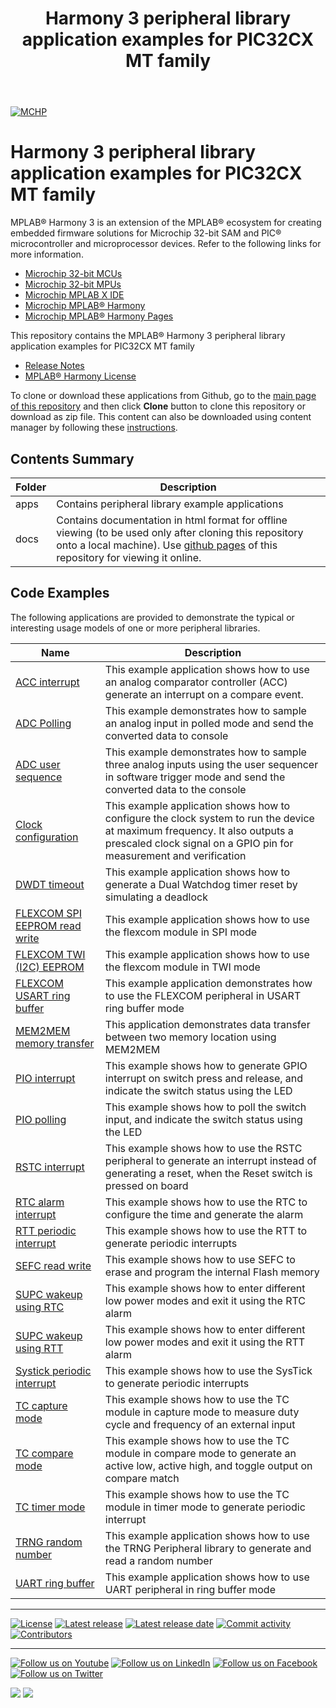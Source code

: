 ﻿---
title: Harmony 3 peripheral library application examples for PIC32CX MT family
nav_order: 1
has_children: true
has_toc: false
---
[![MCHP](https://www.microchip.com/ResourcePackages/Microchip/assets/dist/images/logo.png)](https://www.microchip.com)

# Harmony 3 peripheral library application examples for PIC32CX MT family 

MPLAB® Harmony 3 is an extension of the MPLAB® ecosystem for creating embedded firmware solutions for Microchip 32-bit SAM and PIC® microcontroller and microprocessor devices.  Refer to the following links for more information.

- [Microchip 32-bit MCUs](https://www.microchip.com/design-centers/32-bit)
- [Microchip 32-bit MPUs](https://www.microchip.com/design-centers/32-bit-mpus)
- [Microchip MPLAB X IDE](https://www.microchip.com/mplab/mplab-x-ide)
- [Microchip MPLAB® Harmony](https://www.microchip.com/mplab/mplab-harmony)
- [Microchip MPLAB® Harmony Pages](https://microchip-mplab-harmony.github.io/)

This repository contains the MPLAB® Harmony 3 peripheral library application examples for PIC32CX MT family

- [Release Notes](release_notes.md)
- [MPLAB® Harmony License](mplab_harmony_license.md)

To clone or download these applications from Github, go to the [main page of this repository](https://github.com/Microchip-MPLAB-Harmony/csp_apps_pic32cx_mt) and then click **Clone** button to clone this repository or download as zip file.
This content can also be downloaded using content manager by following these [instructions](https://github.com/Microchip-MPLAB-Harmony/contentmanager/wiki).

## Contents Summary

| Folder     | Description                             |
| ---        | ---                                     |
| apps       | Contains peripheral library example applications |
| docs       | Contains documentation in html format for offline viewing (to be used only after cloning this repository onto a local machine). Use [github pages](https://microchip-mplab-harmony.github.io/csp_apps_pic32cx_mt/) of this repository for viewing it online. |

## Code Examples

The following applications are provided to demonstrate the typical or interesting usage models of one or more peripheral libraries.

| Name | Description |
| ---- | ----------- |
| [ACC interrupt](apps/acc/acc_interrupt/readme.md) | This example application shows how to use an analog comparator controller (ACC) generate an interrupt on a compare event.  |
| [ADC Polling](apps/adc/adc_polled_mode/readme.md) | This example demonstrates how to sample an analog input in polled mode and send the converted data to console |
| [ADC user sequence](apps/adc/adc_user_sequence/readme.md) | This example demonstrates how to sample three analog inputs using the user sequencer in software trigger mode and send the converted data to the console |
| [Clock configuration](apps/clock/clock_config/readme.md) | This example application shows how to configure the clock system to run the device at maximum frequency. It also outputs a prescaled clock signal on a GPIO pin for measurement and verification |
| [DWDT timeout](apps/dwdt/dwdt_timeout/readme.md) | This example application shows how to generate a Dual Watchdog timer reset by simulating a deadlock |
| [FLEXCOM SPI EEPROM read write](apps/flexcom/spi/master/flexcom_spi_eeprom/readme.md) | This example application shows how to use the flexcom module in SPI mode |
| [FLEXCOM TWI (I2C) EEPROM](apps/flexcom/twi/master/flexcom_twi_eeprom/readme.md) | This example application shows how to use the flexcom module in TWI mode |
| [FLEXCOM USART ring buffer](apps/flexcom/usart/flexcom_usart_ring_buffer_interrupt/readme.md) | This example application demonstrates how to use the FLEXCOM peripheral in USART ring buffer mode |
| [MEM2MEM memory transfer](apps/mem2mem/mem2mem_memory_transfer/readme.md) | This application demonstrates data transfer between two memory location using MEM2MEM |
| [PIO interrupt](apps/pio/pio_led_on_off_interrupt/readme.md) | This example shows how to generate GPIO interrupt on switch press and release, and indicate the switch status using the LED |
| [PIO polling](apps/pio/pio_led_on_off_polling/readme.md) | This example shows how to poll the switch input, and indicate the switch status using the LED |
| [RSTC interrupt](apps/rstc/led_switcher/readme.md) | This example shows how to use the RSTC peripheral to generate an interrupt instead of generating a reset, when the Reset switch is pressed on board |
| [RTC alarm interrupt](apps/rtc/rtc_alarm/readme.md) | This example shows how to use the RTC to configure the time and generate the alarm |
| [RTT periodic interrupt](apps/rtt/rtt_periodic_timeout/readme.md) | This example shows how to use the RTT to generate periodic interrupts |
| [SEFC read write](apps/sefc/flash_read_write/readme.md) | This example shows how to use SEFC to erase and program the internal Flash memory |
| [SUPC wakeup using RTC](apps/supc/supc_wakeup_rtc/readme.md) | This example shows how to enter different low power modes and exit it using the RTC alarm |
| [SUPC wakeup using RTT](apps/supc/supc_wakeup_rtt/readme.md) | This example shows how to enter different low power modes and exit it using the RTT alarm |
| [Systick periodic interrupt](apps/systick/systick_periodic_timeout/readme.md) | This example shows how to use the SysTick to generate periodic interrupts |
| [TC capture mode](apps/tc/tc_capture_mode/readme.md) | This example shows how to use the TC module in capture mode to measure duty cycle and frequency of an external input |
| [TC compare mode](apps/tc/tc_compare_mode/readme.md) | This example shows how to use the TC module in compare mode to generate an active low, active high, and toggle output on compare match |
| [TC timer mode](apps/tc/tc_timer_mode/readme.md) | This example shows how to use the TC module in timer mode to generate periodic interrupt |
| [TRNG random number](apps/trng/random_number/readme.md) | This example application shows how to use the TRNG Peripheral library to generate and read a random number |
| [UART ring buffer](apps/uart/uart_ring_buffer_interrupt/readme.md) | This example application shows how to use UART peripheral in ring buffer mode |

____


[![License](https://img.shields.io/badge/license-Harmony%20license-orange.svg)](https://github.com/Microchip-MPLAB-Harmony/csp_apps_pic32cx_mt/blob/master/mplab_harmony_license.md)
[![Latest release](https://img.shields.io/github/release/Microchip-MPLAB-Harmony/csp_apps_pic32cx_mt.svg)](https://github.com/Microchip-MPLAB-Harmony/csp_apps_pic32cx_mt/releases/latest)
[![Latest release date](https://img.shields.io/github/release-date/Microchip-MPLAB-Harmony/csp_apps_pic32cx_mt.svg)](https://github.com/Microchip-MPLAB-Harmony/csp_apps_pic32cx_mt/releases/latest)
[![Commit activity](https://img.shields.io/github/commit-activity/y/Microchip-MPLAB-Harmony/csp_apps_pic32cx_mt.svg)](https://github.com/Microchip-MPLAB-Harmony/csp_apps_pic32cx_mt/graphs/commit-activity)
[![Contributors](https://img.shields.io/github/contributors-anon/Microchip-MPLAB-Harmony/csp_apps_pic32cx_mt.svg)]()

____

[![Follow us on Youtube](https://img.shields.io/badge/Youtube-Follow%20us%20on%20Youtube-red.svg)](https://www.youtube.com/user/MicrochipTechnology)
[![Follow us on LinkedIn](https://img.shields.io/badge/LinkedIn-Follow%20us%20on%20LinkedIn-blue.svg)](https://www.linkedin.com/company/microchip-technology)
[![Follow us on Facebook](https://img.shields.io/badge/Facebook-Follow%20us%20on%20Facebook-blue.svg)](https://www.facebook.com/microchiptechnology/)
[![Follow us on Twitter](https://img.shields.io/twitter/follow/MicrochipTech.svg?style=social)](https://twitter.com/MicrochipTech)

[![](https://img.shields.io/github/stars/Microchip-MPLAB-Harmony/csp_apps_pic32cx_mt.svg?style=social)]()
[![](https://img.shields.io/github/watchers/Microchip-MPLAB-Harmony/csp_apps_pic32cx_mt.svg?style=social)]()